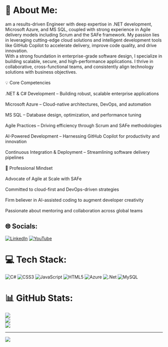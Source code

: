 # 💫 About Me:
am a results-driven Engineer with deep expertise in .NET development, Microsoft Azure, and MS SQL, coupled with strong experience in Agile delivery models including Scrum and the SAFe framework. My passion lies in leveraging cutting-edge cloud solutions and intelligent development tools like GitHub Copilot to accelerate delivery, improve code quality, and drive innovation.<br>With a strong foundation in enterprise-grade software design, I specialize in building scalable, secure, and high-performance applications. I thrive in collaborative, cross-functional teams, and consistently align technology solutions with business objectives.<br><br>💡 Core Competencies<br><br>.NET & C# Development – Building robust, scalable enterprise applications<br><br>Microsoft Azure – Cloud-native architectures, DevOps, and automation<br><br>MS SQL – Database design, optimization, and performance tuning<br><br>Agile Practices – Driving efficiency through Scrum and SAFe methodologies<br><br>AI-Powered Development – Harnessing GitHub Copilot for productivity and innovation<br><br>Continuous Integration & Deployment – Streamlining software delivery pipelines<br><br>🎯 Professional Mindset<br><br>Advocate of Agile at Scale with SAFe<br><br>Committed to cloud-first and DevOps-driven strategies<br><br>Firm believer in AI-assisted coding to augment developer creativity<br><br>Passionate about mentoring and collaboration across global teams


## 🌐 Socials:
[![LinkedIn](https://img.shields.io/badge/LinkedIn-%230077B5.svg?logo=linkedin&logoColor=white)](https://linkedin.com/in/https://www.linkedin.com/in/sagarlalage/) [![YouTube](https://img.shields.io/badge/YouTube-%23FF0000.svg?logo=YouTube&logoColor=white)](https://youtube.com/@@sagarlalage) 

# 💻 Tech Stack:
![C#](https://img.shields.io/badge/c%23-%23239120.svg?style=for-the-badge&logo=csharp&logoColor=white) ![CSS3](https://img.shields.io/badge/css3-%231572B6.svg?style=for-the-badge&logo=css3&logoColor=white) ![JavaScript](https://img.shields.io/badge/javascript-%23323330.svg?style=for-the-badge&logo=javascript&logoColor=%23F7DF1E) ![HTML5](https://img.shields.io/badge/html5-%23E34F26.svg?style=for-the-badge&logo=html5&logoColor=white) ![Azure](https://img.shields.io/badge/azure-%230072C6.svg?style=for-the-badge&logo=microsoftazure&logoColor=white) ![.Net](https://img.shields.io/badge/.NET-5C2D91?style=for-the-badge&logo=.net&logoColor=white) ![MySQL](https://img.shields.io/badge/mysql-4479A1.svg?style=for-the-badge&logo=mysql&logoColor=white)
# 📊 GitHub Stats:
![](https://github-readme-stats.vercel.app/api?username=sagarlalage&theme=dark&hide_border=false&include_all_commits=true&count_private=false)<br/>
![](https://nirzak-streak-stats.vercel.app/?user=sagarlalage&theme=dark&hide_border=false)<br/>
![](https://github-readme-stats.vercel.app/api/top-langs/?username=sagarlalage&theme=dark&hide_border=false&include_all_commits=true&count_private=false&layout=compact)

---
[![](https://visitcount.itsvg.in/api?id=sagarlalage&icon=0&color=0)](https://visitcount.itsvg.in)

